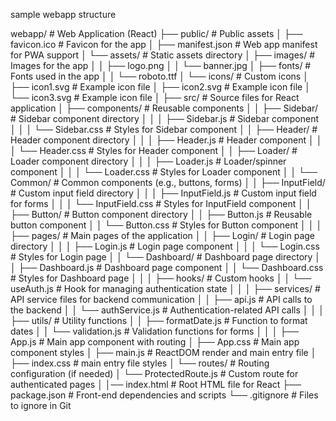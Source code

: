 sample webapp structure

webapp/                                            # Web Application (React)
├── public/                                        # Public assets
│   ├── favicon.ico                                # Favicon for the app
│   ├── manifest.json                              # Web app manifest for PWA support
│   └── assets/                                    # Static assets directory
│       ├── images/                                # Images for the app
│       │   ├── logo.png
│       │   └── banner.jpg
│       ├── fonts/                                 # Fonts used in the app
│       │   └── roboto.ttf
│       └── icons/                                 # Custom icons
│           ├── icon1.svg                          # Example icon file
│           ├── icon2.svg                          # Example icon file
│           └── icon3.svg                          # Example icon file
│
├── src/                                           # Source files for React application
│   ├── components/                                # Reusable components
│   │   ├── Sidebar/                               # Sidebar component directory
│   │   │   ├── Sidebar.js                         # Sidebar component
│   │   │   └── Sidebar.css                        # Styles for Sidebar component
│   │   ├── Header/                                # Header component directory
│   │   │   ├── Header.js                          # Header component
│   │   │   └── Header.css                         # Styles for Header component
│   │   ├── Loader/                                # Loader component directory
│   │   │   ├── Loader.js                          # Loader/spinner component
│   │   │   └── Loader.css                         # Styles for Loader component
│   │   └── Common/                                # Common components (e.g., buttons, forms)
│   │       ├── InputField/                        # Custom input field directory
│   │       │   ├── InputField.js                  # Custom input field for forms
│   │       │   └── InputField.css                 # Styles for InputField component
│   │       ├── Button/                            # Button component directory
│   │           ├── Button.js                      # Reusable button component
│   │           └── Button.css                     # Styles for Button component
│   │
│   ├── pages/                                     # Main pages of the application
│   │   ├── Login/                                 # Login page directory
│   │   │   ├── Login.js                           # Login page component
│   │   │   └── Login.css                          # Styles for Login page
│   │   └── Dashboard/                             # Dashboard page directory
│   │       ├── Dashboard.js                       # Dashboard page component
│   │       └── Dashboard.css                      # Styles for Dashboard page
│   │
│   ├── hooks/                                     # Custom hooks
│   │   └── useAuth.js                             # Hook for managing authentication state
│   │
│   ├── services/                                  # API service files for backend communication
│   │   ├── api.js                                 # API calls to the backend
│   │   └── authService.js                         # Authentication-related API calls
│   │
│   ├── utils/                                     # Utility functions
│   │   ├── formatDate.js                          # Function to format dates
│   │   └── validation.js                           # Validation functions for forms
│   │
│   ├── App.js                                     # Main app component with routing
│   ├── App.css                                    # Main app component styles
│   ├── main.js                                    # ReactDOM render and main entry file
│   ├── index.css                                  # main entry file styles
│   └── routes/                                    # Routing configuration (if needed)
│       └── ProtectedRoute.js                      # Custom route for authenticated pages
│
│── index.html                                     # Root HTML file for React
├── package.json                                   # Front-end dependencies and scripts
└── .gitignore                                     # Files to ignore in Git